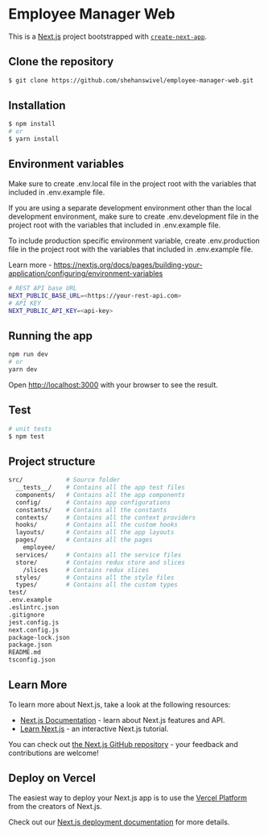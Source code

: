# Employee Manager Web

This is a [Next.js](https://nextjs.org/) project bootstrapped with [`create-next-app`](https://github.com/vercel/next.js/tree/canary/packages/create-next-app).

## Clone the repository

```bash
$ git clone https://github.com/shehanswivel/employee-manager-web.git
```

## Installation

```bash
$ npm install
# or
$ yarn install
```

## Environment variables

Make sure to create .env.local file in the project root with the variables that included in .env.example file.

If you are using a separate development environment other than the local development environment, make sure to create .env.development file in the project root with the variables that included in .env.example file.

To include production specific environment variable, create .env.production file in the project root with the variables that included in .env.example file.

Learn more - https://nextjs.org/docs/pages/building-your-application/configuring/environment-variables

```bash
# REST API base URL
NEXT_PUBLIC_BASE_URL=<https://your-rest-api.com>
# API KEY
NEXT_PUBLIC_API_KEY=<api-key>
```

## Running the app

```bash
npm run dev
# or
yarn dev
```

Open [http://localhost:3000](http://localhost:3000) with your browser to see the result.

## Test

```bash
# unit tests
$ npm test
```

## Project structure

```bash
src/            # Source folder
  __tests__/    # Contains all the app test files
  components/   # Contains all the app components
  config/       # Contains app configurations
  constants/    # Contains all the constants
  contexts/     # Contains all the context providers
  hooks/        # Contains all the custom hooks
  layouts/      # Contains all the app layouts
  pages/        # Contains all the pages
    employee/
  services/     # Contains all the service files
  store/        # Contains redux store and slices
    /slices     # Contains redux slices
  styles/       # Contains all the style files
  types/        # Contains all the custom types
test/
.env.example
.eslintrc.json
.gitignore
jest.config.js
next.config.js
package-lock.json
package.json
README.md
tsconfig.json
```

## Learn More

To learn more about Next.js, take a look at the following resources:

- [Next.js Documentation](https://nextjs.org/docs) - learn about Next.js features and API.
- [Learn Next.js](https://nextjs.org/learn) - an interactive Next.js tutorial.

You can check out [the Next.js GitHub repository](https://github.com/vercel/next.js/) - your feedback and contributions are welcome!

## Deploy on Vercel

The easiest way to deploy your Next.js app is to use the [Vercel Platform](https://vercel.com/new?utm_medium=default-template&filter=next.js&utm_source=create-next-app&utm_campaign=create-next-app-readme) from the creators of Next.js.

Check out our [Next.js deployment documentation](https://nextjs.org/docs/deployment) for more details.
